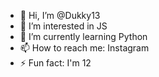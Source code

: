 - 👋 Hi, I’m @Dukky13
- 👀 I’m interested in JS
- 🌱 I’m currently learning Python
- 📫 How to reach me: Instagram
- ⚡ Fun fact: I'm 12

<!---
Dukky13/Dukky13 is a ✨ special ✨ repository because its `README.md` (this file) appears on your GitHub profile.
You can click the Preview link to take a look at your changes.
--->
